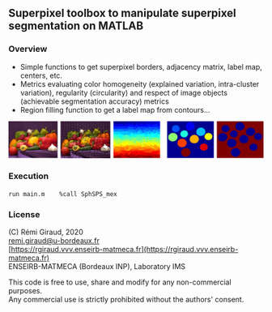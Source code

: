 ## Superpixel toolbox to manipulate superpixel segmentation on MATLAB

### Overview

- Simple functions to get superpixel borders, adjacency matrix, label map, centers, etc.  
- Metrics evaluating color homogeneity (explained variation, intra-cluster variation), regularity (circularity) and respect of image objects (achievable segmentation accuracy) metrics
- Region filling function to get a label map from contours...

![image](./Figures/spt_example.png)


### Execution
```
run main.m    %call SphSPS_mex
```


### License

(C) Rémi Giraud, 2020  
remi.giraud@u-bordeaux.fr  
[https://rgiraud.vvv.enseirb-matmeca.fr](https://rgiraud.vvv.enseirb-matmeca.fr)  
ENSEIRB-MATMECA (Bordeaux INP), Laboratory IMS

This code is free to use, share and modify for any non-commercial purposes.  
Any commercial use is strictly prohibited without the authors' consent.
```
